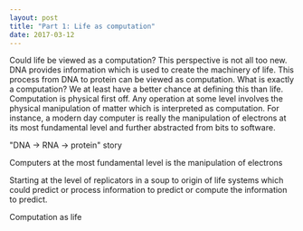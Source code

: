 ```yaml
---
layout: post
title: "Part 1: Life as computation"
date: 2017-03-12
---
```


Could life be viewed as a computation? This perspective is not all too new. DNA provides information which is used to create the machinery of life. This process from DNA to protein can be viewed as computation. What is exactly a computation? We at least have a better chance at defining this than life. Computation is physical first off. Any operation at some level involves the physical manipulation of matter which is interpreted as computation. For instance, a modern day computer is really the manipulation of electrons at its most fundamental level and further abstracted from bits to software.


"DNA -> RNA -> protein"  story

Computers at the most fundamental level is the manipulation of electrons

Starting at the level of replicators in a soup
to origin of life
systems which could predict or process information to predict or compute the information to predict.

Computation as life
